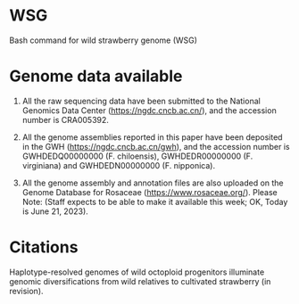 # WSG
Bash command for wild strawberry genome (WSG)



# Genome data available
1) All the raw sequencing data have been submitted to the National Genomics Data Center (https://ngdc.cncb.ac.cn/), and the accession number is CRA005392.

2) All the genome assemblies reported in this paper have been deposited in the GWH (https://ngdc.cncb.ac.cn/gwh), and the accession number is GWHDEDQ00000000 (F. chiloensis), GWHDEDR00000000 (F. virginiana) and GWHDEDN00000000 (F. nipponica).

3) All the genome assembly and annotation files are also uploaded on the Genome Database for Rosaceae (https://www.rosaceae.org/). Please Note: (Staff expects to be able to make it available this week; OK, Today is June 21, 2023).



# Citations
Haplotype-resolved genomes of wild octoploid progenitors illuminate genomic diversifications from wild relatives to cultivated strawberry (in revision).
